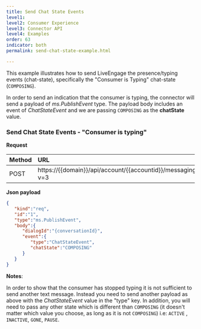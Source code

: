 ```yaml
---
title: Send Chat State Events
level1:
level2: Consumer Experience
level3: Connector API
level4: Examples
order: 63
indicator: both
permalink: send-chat-state-example.html

---
```


This example illustrates how to send LiveEngage the presence/typing events (chat-state), specifically the "Consumer is Typing" chat-state (`COMPOSING`).

In order to send an indication that the consumer is typing, the connector will send a payload of _ms.PublishEvent_ type. The payload body includes an event of _ChatStateEvent_ and we are passing `COMPOSING` as the **chatState** value.


### Send Chat State Events - "Consumer is typing"

**Request**

| Method | URL  |
| :--- | :--- |
| POST | https://\{\{domain\}\}/api/account/\{\{accountid\}\}/messaging/consumer/conversation/send?v=3 |

**Json payload**

```json
{  
   "kind":"req",
   "id":"1",
   "type":"ms.PublishEvent",
   "body":{  
      "dialogId":"{conversationId}",
      "event":{  
         "type":"ChatStateEvent",
         "chatState":"COMPOSING"
      }
   }
}
```

**Notes**:

In order to show that the consumer has stopped typing it is not sufficient to send another text message. Instead you need to send another payload as above with the _ChatStateEvent_ value in the "type" key. In addition, you will need to pass any other state which is different than `COMPOSING` (it doesn't matter which value you choose, as long as it is not `COMPOSING`) i.e: `ACTIVE` , `INACTIVE`, `GONE`, `PAUSE`.
